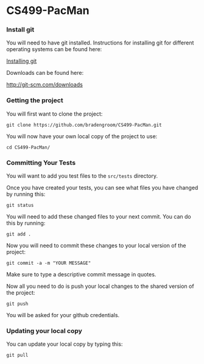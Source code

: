 CS499-PacMan
============

### Install git

You will need to have git installed.  Instructions for installing git for different operating systems can be found here:

[Installing git](http://git-scm.com/book/en/Getting-Started-Installing-Git)

Downloads can be found here:

http://git-scm.com/downloads

### Getting the project

You will first want to clone the project:

```
git clone https://github.com/bradengroom/CS499-PacMan.git
```

You will now have your own local copy of the project to use:

```
cd CS499-PacMan/
```

### Committing Your Tests

You will want to add you test files to the `src/tests` directory.

Once you have created your tests, you can see what files you have changed by running this:

```
git status
```

You will need to add these changed files to your next commit.  You can do this by running:
```
git add .
```

Now you will need to commit these changes to your local version of the project:
```
git commit -a -m "YOUR MESSAGE"
```

Make sure to type a descriptive commit message in quotes.

Now all you need to do is push your local changes to the shared version of the project:

```
git push
```

You will be asked for your github credentials.

### Updating your local copy

You can update your local copy by typing this:
```
git pull
```
